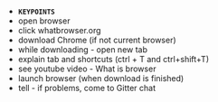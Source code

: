 *  __`KEYPOINTS`__
  * open browser
  * click whatbrowser.org
  * download Chrome (if not current browser)
  * while downloading - open new tab
  * explain tab and shortcuts (ctrl + T and ctrl+shift+T)
  * see youtube video - What is  browser
  * launch browser (when download is finished)
  * tell - if problems, come to Gitter chat
